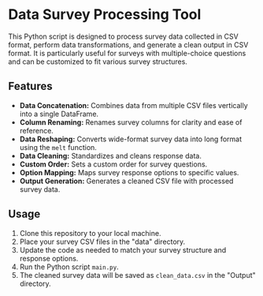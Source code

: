 # Data Survey Processing Tool

This Python script is designed to process survey data collected in CSV format, perform data transformations, and generate a clean output in CSV format. It is particularly useful for surveys with multiple-choice questions and can be customized to fit various survey structures.

## Features

- **Data Concatenation:** Combines data from multiple CSV files vertically into a single DataFrame.
- **Column Renaming:** Renames survey columns for clarity and ease of reference.
- **Data Reshaping:** Converts wide-format survey data into long format using the `melt` function.
- **Data Cleaning:** Standardizes and cleans response data.
- **Custom Order:** Sets a custom order for survey questions.
- **Option Mapping:** Maps survey response options to specific values.
- **Output Generation:** Generates a cleaned CSV file with processed survey data.

## Usage

1. Clone this repository to your local machine.
2. Place your survey CSV files in the "data" directory.
3. Update the code as needed to match your survey structure and response options.
4. Run the Python script `main.py`.
5. The cleaned survey data will be saved as `clean_data.csv` in the "Output" directory.


